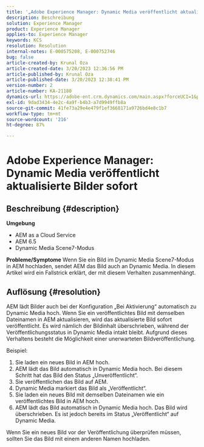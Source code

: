 ```yaml
---
title: '„Adobe Experience Manager: Dynamic Media veröffentlicht aktualisierte Bilder sofort“'
description: Beschreibung
solution: Experience Manager
product: Experience Manager
applies-to: Experience Manager
keywords: KCS
resolution: Resolution
internal-notes: E-000575208, E-000752746
bug: false
article-created-by: Krunal Oza
article-created-date: 3/20/2023 12:36:56 PM
article-published-by: Krunal Oza
article-published-date: 3/20/2023 12:38:41 PM
version-number: 2
article-number: KA-21180
dynamics-url: https://adobe-ent.crm.dynamics.com/main.aspx?forceUCI=1&pagetype=entityrecord&etn=knowledgearticle&id=db67d6e5-1bc7-ed11-b597-6045bd006239
exl-id: 9dad3434-4e2c-4a9f-b4b3-a7d9949ffb8a
source-git-commit: 41fe73a29e4e479f1ef3668171a9726bd4e8c1b7
workflow-type: tm+mt
source-wordcount: '216'
ht-degree: 87%

---
```


# Adobe Experience Manager: Dynamic Media veröffentlicht aktualisierte Bilder sofort

## Beschreibung {#description}

<b>Umgebung</b>
- AEM as a Cloud Service
- AEM 6.5
- Dynamic Media Scene7-Modus



<b>Probleme/Symptome</b>
Wenn Sie ein Bild im Dynamic Media Scene7-Modus in AEM hochladen, sendet AEM das Bild auch an Dynamic Media.
In diesem Artikel wird ein Fallstrick erklärt, der mit diesem Verhalten zusammenhängt.


## Auflösung {#resolution}


AEM lädt Bilder auch bei der Konfiguration „Bei Aktivierung“ automatisch zu Dynamic Media hoch. Wenn Sie ein veröffentlichtes Bild mit demselben Dateinamen in AEM aktualisieren, wird das aktualisierte Bild sofort veröffentlicht.
Es wird nämlich der Bildinhalt überschrieben, während der Veröffentlichungsstatus in Dynamic Media intakt bleibt.
Aufgrund dieses Verhaltens besteht die Möglichkeit einer unerwarteten Bildveröffentlichung.

Beispiel:
1. Sie laden ein neues Bild in AEM hoch.
2. AEM lädt das Bild automatisch in Dynamic Media hoch. Bei diesem Schritt hat das Bild den Status „Unveröffentlicht“.
3. Sie veröffentlichen das Bild auf AEM.
4. Dynamic Media markiert das Bild als „Veröffentlicht“.
5. Sie laden ein neues Bild mit demselben Dateinamen wie ein veröffentlichtes Bild in AEM hoch.
6. AEM lädt das Bild automatisch in Dynamic Media hoch. Das Bild wird überschrieben. Es ist jedoch bereits im Status „Veröffentlicht“ auf Dynamic Media.

Wenn Sie ein neues Bild vor der Veröffentlichung überprüfen müssen, sollten Sie das Bild mit einem anderen Namen hochladen.
